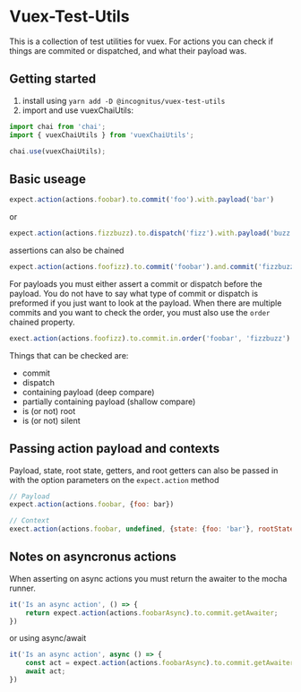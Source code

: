 # Vuex-Test-Utils

This is a collection of test utilities for vuex.  For actions you can check if things are commited or dispatched, and what their payload was.

## Getting started

1. install using `yarn add -D @incognitus/vuex-test-utils`
2. import and use vuexChaiUtils:

```javascript
import chai from 'chai';
import { vuexChaiUtils } from 'vuexChaiUtils';

chai.use(vuexChaiUtils);
```

## Basic useage

```javascript
expect.action(actions.foobar).to.commit('foo').with.payload('bar')
```

or

```javascript
expect.action(actions.fizzbuzz).to.dispatch('fizz').with.payload('buzz')
```

assertions can also be chained

```javascript
expect.action(actions.foofizz).to.commit('foobar').and.commit('fizzbuzz')
```

For payloads you must either assert a commit or dispatch before the payload. You do not have to say what type of commit or dispatch is preformed if you just want to look at the payload.  When there are multiple commits and you want to check the order, you must also use the `order` chained property.

```javascript
exect.action(actions.foofizz).to.commit.in.order('foobar', 'fizzbuzz')
```

Things that can be checked are:

* commit
* dispatch
* containing payload (deep compare)
* partially containing payload (shallow compare)
* is (or not) root
* is (or not) silent

## Passing action payload and contexts

Payload, state, root state, getters, and root getters can also be passed in with the option parameters on the `expect.action` method

```javascript
// Payload
expect.action(actions.foobar, {foo: bar})

// Context
exect.action(actions.foobar, undefined, {state: {foo: 'bar'}, rootState: {version: '1.0.0'}, etc..})
```

## Notes on asyncronus actions

When asserting on async actions you must return the awaiter to the mocha runner.

```javascript
it('Is an async action', () => {
    return expect.action(actions.foobarAsync).to.commit.getAwaiter;
})
```

or using async/await

```javascript
it('Is an async action', async () => {
    const act = expect.action(actions.foobarAsync).to.commit.getAwaiter;
    await act;
})
```
